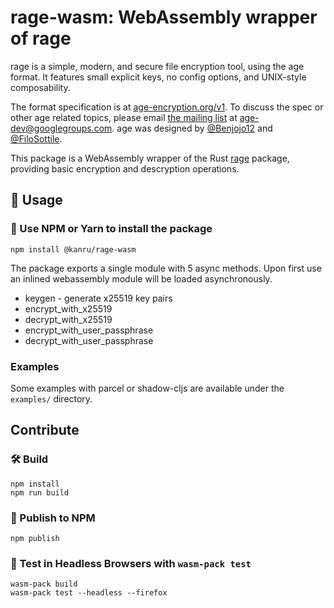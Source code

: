 # rage-wasm: WebAssembly wrapper of rage

rage is a simple, modern, and secure file encryption tool, using the age format.
It features small explicit keys, no config options, and UNIX-style
composability.

The format specification is at [age-encryption.org/v1](https://age-encryption.org/v1).
To discuss the spec or other age related topics, please email
[the mailing list](https://groups.google.com/d/forum/age-dev) at
age-dev@googlegroups.com. age was designed by
[@Benjojo12](https://twitter.com/Benjojo12) and
[@FiloSottile](https://twitter.com/FiloSottile).

This package is a WebAssembly wrapper of the Rust
[rage](https://github.com/str4d/rage) package, providing basic encryption and
descryption operations.

## 🚴 Usage

### 🐑 Use NPM or Yarn to install the package

```
npm install @kanru/rage-wasm
```

The package exports a single module with 5 async methods. Upon first use
an inlined webassembly module will be loaded asynchronously.

- keygen - generate x25519 key pairs
- encrypt_with_x25519
- decrypt_with_x25519
- encrypt_with_user_passphrase
- decrypt_with_user_passphrase

### Examples

Some examples with parcel or shadow-cljs are available under the `examples/` directory.

## Contribute

### 🛠️ Build

```
npm install
npm run build
```

### 🎁 Publish to NPM

```
npm publish
```

### 🔬 Test in Headless Browsers with `wasm-pack test`

```
wasm-pack build
wasm-pack test --headless --firefox
```
